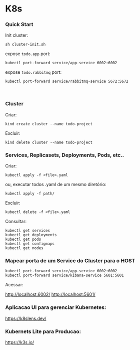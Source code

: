 # K8s

### Quick Start

Init cluster:
```
sh cluster-init.sh
```

expose `todo.app` port:
```
kubectl port-forward service/app-service 6002:6002 
```

expose `todo.rabbitmq` port:
```
kubectl port-forward service/rabbitmq-service 5672:5672
```


<br>


### Cluster
Criar:
```
kind create cluster --name todo-project
```

Excluir:
```
kind delete cluster --name todo-project
```

### Services, Replicasets, Deployments, Pods, etc..
Criar:
```
kubectl apply -f <file>.yaml
```
ou, executar todos .yaml de um mesmo diretório:
```
kubectl apply -f path/
```

Excluir:
```
kubectl delete -f <file>.yaml 
```

Consultar:
```
kubectl get services
kubectl get deployments
kubectl get pods
kubectl get configmaps
kubectl get nodes
```


### Mapear porta de um Service do Cluster para o HOST
```
kubectl port-forward service/app-service 6002:6002
kubectl port-forward service/kibana-service 5601:5601
```
Acessar: 

<http://localhost:6002/>
<http://localhost:5601/>






### Aplicacao UI para gerenciar Kubernetes:

<https://k8slens.dev/>


### Kubernets Lite para Producao:

<https://k3s.io/>